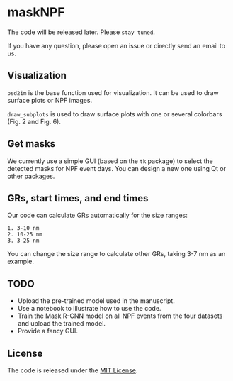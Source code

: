 # maskNPF

The code will be released later. Please `stay tuned`.

If you have any question, please open an issue or directly send an email to us.

## Visualization 

`psd2im` is the base function used for visualization. It can be used to draw surface plots or NPF images.

`draw_subplots` is used to draw surface plots with one or several colorbars (Fig. 2 and Fig. 6).

## Get masks

We currently use a simple GUI (based on the `tk` package) to select the detected masks for NPF event days. You can design a new one using Qt or other packages.

## GRs, start times, and end times

Our code can calculate GRs automatically for the size ranges: 

    1. 3-10 nm
    2. 10-25 nm
    3. 3-25 nm

You can change the size range to calculate other GRs, taking 3-7 nm as an example.


## TODO
- Upload the pre-trained model used in the manuscript.
- Use a notebook to illustrate how to use the code.
- Train the Mask R-CNN model on all NPF events from the four datasets and upload the trained model.
- Provide a fancy GUI.

## License

The code is released under the [MIT License](https://github.com/cvvsu/maskNPF/blob/main/LICENSE). 
